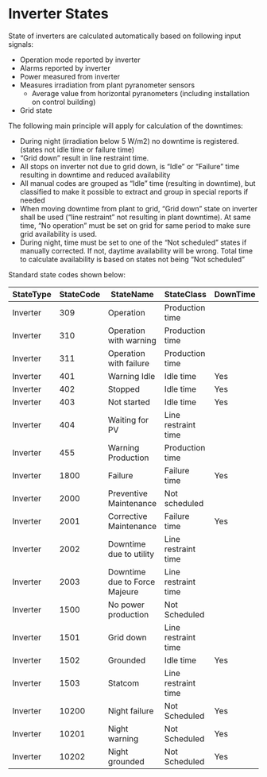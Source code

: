 # Inverter States

State of inverters are calculated automatically based on following input signals:
- Operation mode reported by inverter
- Alarms reported by inverter
- Power measured from inverter
- Measures irradiation from plant pyranometer sensors
    - Average value from horizontal pyranometers (including installation on control building)
- Grid state

The following main principle will apply for calculation of the downtimes:
- During night (irradiation below 5 W/m2) no downtime is registered. (states not idle time or failure time)
- “Grid down” result in line restraint time.
- All stops on inverter not due to grid down, is “Idle” or “Failure” time resulting in downtime and reduced availability 
- All manual codes are grouped as “Idle” time (resulting in downtime), but classified to make it possible to extract and group in special reports if needed
- When moving downtime from plant to grid, “Grid down” state on inverter shall be used (“line restraint” not resulting in plant downtime). At same time, “No operation” must be set on grid for same period to make sure grid availability is used. 
- During night, time must be set to one of the “Not scheduled” states if manually corrected. If not, daytime availability will be wrong. Total time to calculate availability is based on states not being “Not scheduled”

Standard state codes shown below:

|StateType|StateCode|StateName|StateClass|DownTime|
|------------|---------|---------|---------|---------|
|Inverter|	309	|Operation|	Production time||
|Inverter|	310	|Operation with warning|Production time||
|Inverter|	311	|Operation with failure|Production time||
|Inverter|	401	|Warning Idle|	Idle time|Yes|
|Inverter|	402	|Stopped	|Idle time|Yes|
|Inverter|	403	|Not started	|Idle time|Yes|
|Inverter|	404	|Waiting for PV	|Line restraint time||
|Inverter|	455	|Warning Production	|Production time||
|Inverter|	1800	|Failure	|Failure time|Yes|
|Inverter|	2000	|Preventive Maintenance	|Not scheduled||
|Inverter|	2001	|Corrective Maintenance	|Failure time|Yes|
|Inverter|	2002	|Downtime due to utility	|Line restraint time||
|Inverter|	2003	|Downtime due to Force Majeure	|Line restraint time||
|Inverter|	1500	|No power production	|Not Scheduled||
|Inverter|	1501	|Grid down	|Line restraint time||
|Inverter|	1502	|Grounded	|Idle time|Yes|
|Inverter|	1503	|Statcom	|Line restraint time||
|Inverter|	10200	|Night failure	|Not Scheduled|Yes|
|Inverter|	10201	|Night warning	|Not Scheduled|Yes| 
|Inverter|	10202	|Night grounded	|Not Scheduled|Yes|

 